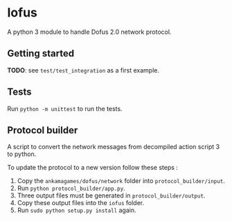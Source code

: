 # Iofus

A python 3 module to handle Dofus 2.0 network protocol.

## Getting started

**TODO**: see `test/test_integration` as a first example.

## Tests

Run `python -m unittest` to run the tests.

## Protocol builder

A script to convert the network messages from decompiled action script 3 to python.

To update the protocol to a new version follow these steps :
1. Copy the `ankamagames/dofus/network` folder into `protocol_builder/input`.
2. Run `python protocol_builder/app.py`.
3. Three output files must be generated in `protocol_builder/output`.
4. Copy these output files into the `iofus` folder.
5. Run `sudo python setup.py install` again.

